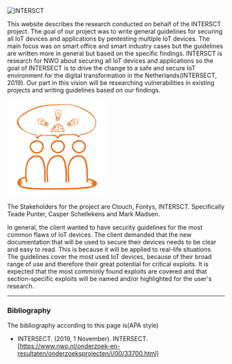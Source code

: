 
![INTERSCT](/assets/images/intersectlogo.png)

This website describes the research conducted on behalf of the INTERSCT project.
The goal of our project was to write general guidelines for securing all IoT devices and applications by pentesting multiple IoT devices.
The main focus was on smart office and smart industry cases but the guidelines are written more in general but based on the specific findings.
INTERSCT is research for NWO about securing all IoT devices and applications so the goal of INTERSECT is to drive the change to a safe and secure IoT environment for the digital transformation in the Netherlands(INTERSECT, 2019).
Our part in this vision will be researching vulnerabilities in existing projects and writing guidelines based on our findings.

![INTERSCT](/assets/images/stakeholder.png)

The Stakeholders for the project are Ctouch, Fontys, INTERSCT. Specifically Teade Punter, Casper Schellekens and Mark Madsen.

In general, the client wanted to have security guidelines for the most common flaws of IoT devices.
The client demanded that the new documentation that will be used to secure their devices needs to be clear and easy to read.
This is because it will be applied to real-life situations.
The guidelines cover the most used IoT devices, because of their broad range of use and therefore their great potential for critical exploits.
It is expected that the most commonly found exploits are covered and that section-specific exploits will be named and/or highlighted for the user's research.

---

### Bibliography

The bibliography according to this page is(APA style)

- INTERSECT. (2019, 1 November). INTERSECT. [https://www.nwo.nl/onderzoek-en-resultaten/onderzoeksprojecten/i/00/33700.html]
